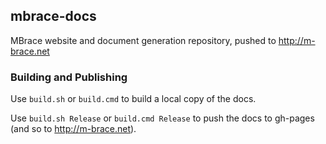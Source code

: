 ## mbrace-docs

MBrace website and document generation repository, pushed to http://m-brace.net

### Building and Publishing

Use ``build.sh`` or ``build.cmd`` to build a local copy of the docs.      

Use ``build.sh Release`` or ``build.cmd Release`` to push the docs to gh-pages (and so to http://m-brace.net).



